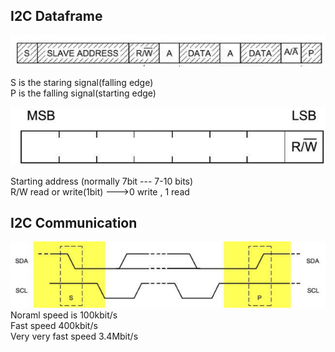 ## I2C Dataframe
![image](https://github.com/ctm6100/STM32notes/blob/main/I2C/DataFrame.png?raw=true)
<P>
S is the staring signal(falling edge)<br>
P is the falling signal(starting edge)<br>
</P>
<img src="https://github.com/ctm6100/STM32notes/blob/main/I2C/address.png?raw=true"/>
<P>
Starting address (normally 7bit --- 7-10 bits)<br>
R/W read or write(1bit) --->0 write , 1 read<br>
</P>

## I2C Communication
![image](https://github.com/ctm6100/STM32notes/blob/main/I2C/SDA.png?raw=true)<br>
Noraml speed is 100kbit/s<br>
Fast speed 400kbit/s<br>
Very very fast speed 3.4Mbit/s<br>
